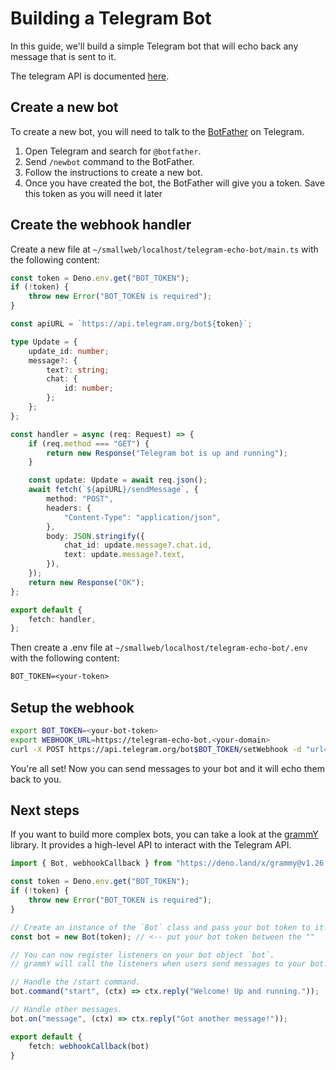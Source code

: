 # Building a Telegram Bot

In this guide, we'll build a simple Telegram bot that will echo back any message that is sent to it.

The telegram API is documented [here](https://core.telegram.org/bots/api).

## Create a new bot

To create a new bot, you will need to talk to the [BotFather](https://t.me/botfather) on Telegram.

1. Open Telegram and search for `@botfather`.
2. Send `/newbot` command to the BotFather.
3. Follow the instructions to create a new bot.
4. Once you have created the bot, the BotFather will give you a token. Save this token as you will need it later

## Create the webhook handler

Create a new file at `~/smallweb/localhost/telegram-echo-bot/main.ts` with the following content:

```ts
const token = Deno.env.get("BOT_TOKEN");
if (!token) {
    throw new Error("BOT_TOKEN is required");
}

const apiURL = `https://api.telegram.org/bot${token}`;

type Update = {
    update_id: number;
    message?: {
        text?: string;
        chat: {
            id: number;
        };
    };
};

const handler = async (req: Request) => {
    if (req.method === "GET") {
        return new Response("Telegram bot is up and running");
    }

    const update: Update = await req.json();
    await fetch(`${apiURL}/sendMessage`, {
        method: "POST",
        headers: {
            "Content-Type": "application/json",
        },
        body: JSON.stringify({
            chat_id: update.message?.chat.id,
            text: update.message?.text,
        }),
    });
    return new Response("OK");
};

export default {
    fetch: handler,
};
```

Then create a .env file at `~/smallweb/localhost/telegram-echo-bot/.env` with the following content:

```txt
BOT_TOKEN=<your-token>
```

## Setup the webhook

```sh
export BOT_TOKEN=<your-bot-token>
export WEBHOOK_URL=https://telegram-echo-bot.<your-domain>
curl -X POST https://api.telegram.org/bot$BOT_TOKEN/setWebhook -d "url=$WEBHOOK_URL"
```

You're all set! Now you can send messages to your bot and it will echo them back to you.

## Next steps

If you want to build more complex bots, you can take a look at the [grammY](https://grammy.dev) library. It provides a high-level API to interact with the Telegram API.

```ts
import { Bot, webhookCallback } from "https://deno.land/x/grammy@v1.26.0/mod.ts";

const token = Deno.env.get("BOT_TOKEN");
if (!token) {
    throw new Error("BOT_TOKEN is required");
}

// Create an instance of the `Bot` class and pass your bot token to it.
const bot = new Bot(token); // <-- put your bot token between the ""

// You can now register listeners on your bot object `bot`.
// grammY will call the listeners when users send messages to your bot.

// Handle the /start command.
bot.command("start", (ctx) => ctx.reply("Welcome! Up and running."));

// Handle other messages.
bot.on("message", (ctx) => ctx.reply("Got another message!"));

export default {
    fetch: webhookCallback(bot)
}
```

